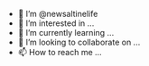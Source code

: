 - 🤬 I’m @newsaltinelife
- 🤫 I’m interested in ...
- 🥴 I’m currently learning ...
- 🖕 I’m looking to collaborate on ...
- 📫 How to reach me ...

<!---
newsaltinelife/newsaltinelife is a ✨ special ✨ repository because its `README.md` (this file) appears on your GitHub profile.
You can click the Preview link to take a look at your changes.
--->
